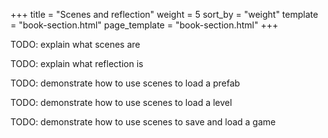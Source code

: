 +++
title = "Scenes and reflection"
weight = 5
sort_by = "weight"
template = "book-section.html"
page_template = "book-section.html"
+++

TODO: explain what scenes are

TODO: explain what reflection is

TODO: demonstrate how to use scenes to load a prefab

TODO: demonstrate how to use scenes to load a level

TODO: demonstrate how to use scenes to save and load a game
